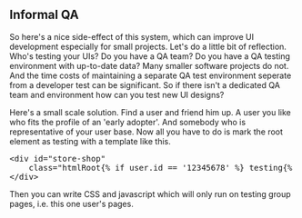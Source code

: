 
## Informal QA

So here's a nice side-effect of this system, which can improve UI development especially for small projects.
Let's do a little bit of reflection.
Who's testing your UIs?
Do you have a QA team?
Do you have a QA testing environment with up-to-date data?
Many smaller software projects do not.
And the time costs of maintaining a separate QA test environment seperate from a developer test can be significant.
So if there isn't a dedicated QA team and environment how can you test new UI designs?

Here's a small scale solution.
Find a user and friend him up.
A user you like who fits the profile of an 'early adopter'.
And somebody who is representative of your user base.
Now all you have to do is mark the root element as testing with a template like this.

<pre class="html">
&lt;div id=&quot;store-shop&quot; 
	class=&quot;htmlRoot{% if user.id == &#x27;12345678&#x27; %} testing{% fi %}&quot;&gt;
&lt;/div&gt;
</pre>

Then you can write CSS and javascript which will only run on testing group pages, i.e. this one user's pages.